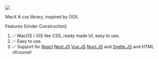 <img src="./OfficialBanner/MacXBanner.png"/>
<link rel="icon" href="./assets/apple-icon.png">

MacX
A css library, inspired by OSX.

Features [Under Construction]

<ol>
<li>✅ MacOS / iOS like CSS, ready made UI, easy to use.</li>
<li>✅ Easy to use.</li>
<li>✅ Support for 
<a target="_blank" href="https://reactjs.org/">React</a> 
<a href="https://nextjs.org/" target="_blank"> Next.JS</a>
<a target="_blank" href="https://vuejs.org/"> Vue.JS</a> 
<a target="_blank" href="https://nuxtjs.org/">Nuxt.JS</a> and 
<a target="_blank" href="https://svelte.dev/"> Svelte.JS</a>
and HTML ofcourse!</li>

</ol>
